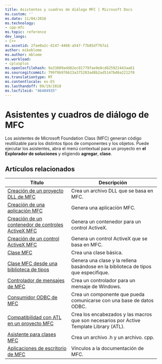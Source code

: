 ```yaml
---
title: Asistentes y cuadros de diálogo MFC | Microsoft Docs
ms.custom: ''
ms.date: 11/04/2016
ms.technology:
- cpp-mfc
ms.topic: reference
dev_langs:
- C++
ms.assetid: 2fae0a2c-d147-4468-a547-f7b85df767a1
author: mikeblome
ms.author: mblome
ms.workload:
- cplusplus
ms.openlocfilehash: 9a33809add82ec01779fae9e8cd825922443aa61
ms.sourcegitcommit: 799f9b976623a375203ad8b2ad5147bd6a2212f0
ms.translationtype: MT
ms.contentlocale: es-ES
ms.lasthandoff: 09/19/2018
ms.locfileid: "46404935"
---
```

# <a name="mfc-wizards-and-dialog-boxes"></a>Asistentes y cuadros de diálogo de MFC

Los asistentes de Microsoft Foundation Class (MFC) generan código reutilizable para los distintos tipos de componentes y los objetos. Puede ejecutar los asistentes, abra el menú contextual para un proyecto en **el Explorador de soluciones** y eligiendo **agregar**, **clase**.

## <a name="related-articles"></a>Artículos relacionados

|Título|Descripción|
|-----------|-----------------|
|[Creación de un proyecto DLL de MFC](../../mfc/reference/creating-an-mfc-dll-project.md)|Crea un archivo DLL que se basa en MFC.|
|[Creación de una aplicación MFC](../../mfc/reference/creating-an-mfc-application.md)|Genera una aplicación MFC.|
|[Creación de un contenedor de controles ActiveX MFC](../../mfc/reference/creating-an-mfc-activex-control-container.md)|Genera un contenedor para un control ActiveX.|
|[Creación de un control ActiveX MFC](../../mfc/reference/creating-an-mfc-activex-control.md)|Genera un control ActiveX que se basa en MFC.|
|[Clase MFC](../../mfc/reference/adding-an-mfc-class.md)|Crea una clase básica.|
|[Clase MFC desde una biblioteca de tipos](../../mfc/reference/adding-an-mfc-class-from-a-type-library.md)|Genera una clase y la rellena basándose en la biblioteca de tipos que especifique.|
|[Controlador de mensajes de MFC](../../mfc/reference/adding-an-mfc-message-handler.md)|Crea un controlador para un mensaje de Windows.|
|[Consumidor ODBC de MFC](../../mfc/reference/adding-an-mfc-odbc-consumer.md)|Crea un componente que pueda comunicarse con una base de datos ODBC.|
|[Compatibilidad con ATL en un proyecto MFC](../../mfc/reference/adding-atl-support-to-your-mfc-project.md)|Crea los encabezados y las macros que son necesarios por Active Template Library (ATL).|
|[Asistente para clases MFC](../../mfc/reference/mfc-class-wizard.md)|Crea un archivo .h y un archivo. cpp.|
|[Aplicaciones de escritorio de MFC](../../mfc/mfc-desktop-applications.md)|Vínculos a la documentación de MFC.|

